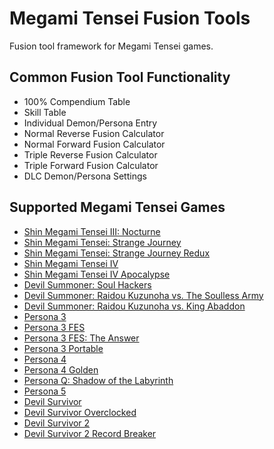 # Megami Tensei Fusion Tools

Fusion tool framework for Megami Tensei games.

## Common Fusion Tool Functionality

* 100% Compendium Table
* Skill Table
* Individual Demon/Persona Entry
* Normal Reverse Fusion Calculator
* Normal Forward Fusion Calculator
* Triple Reverse Fusion Calculator
* Triple Forward Fusion Calculator
* DLC Demon/Persona Settings

## Supported Megami Tensei Games

* [Shin Megami Tensei III: Nocturne](https://aqiu384.github.io/megaten-fusion-tool/smt3)
* [Shin Megami Tensei: Strange Journey](https://aqiu384.github.io/megaten-fusion-tool/smtsj)
* [Shin Megami Tensei: Strange Journey Redux](https://aqiu384.github.io/megaten-fusion-tool/smtdsj)
* [Shin Megami Tensei IV](https://aqiu384.github.io/megaten-fusion-tool/smt4)
* [Shin Megami Tensei IV Apocalypse](https://aqiu384.github.io/megaten-fusion-tool/smt4f)
* [Devil Summoner: Soul Hackers](https://aqiu384.github.io/megaten-fusion-tool/dssh)
* [Devil Summoner: Raidou Kuzunoha vs. The Soulless Army](https://aqiu384.github.io/megaten-fusion-tool/krch)
* [Devil Summoner: Raidou Kuzunoha vs. King Abaddon](https://aqiu384.github.io/megaten-fusion-tool/krao)
* [Persona 3](https://aqiu384.github.io/megaten-fusion-tool/p3)
* [Persona 3 FES](https://aqiu384.github.io/megaten-fusion-tool/p3fes)
* [Persona 3 FES: The Answer](https://aqiu384.github.io/megaten-fusion-tool/p3aeg)
* [Persona 3 Portable](https://aqiu384.github.io/megaten-fusion-tool/p3p)
* [Persona 4](https://aqiu384.github.io/megaten-fusion-tool/p4)
* [Persona 4 Golden](https://aqiu384.github.io/megaten-fusion-tool/p4g)
* [Persona Q: Shadow of the Labyrinth](https://aqiu384.github.io/megaten-fusion-tool/pq)
* [Persona 5](https://aqiu384.github.io/megaten-fusion-tool/p5)
* [Devil Survivor](https://aqiu384.github.io/megaten-fusion-tool/ds1)
* [Devil Survivor Overclocked](https://aqiu384.github.io/megaten-fusion-tool/dso)
* [Devil Survivor 2](https://aqiu384.github.io/megaten-fusion-tool/ds2)
* [Devil Survivor 2 Record Breaker](https://aqiu384.github.io/megaten-fusion-tool/ds2br)
